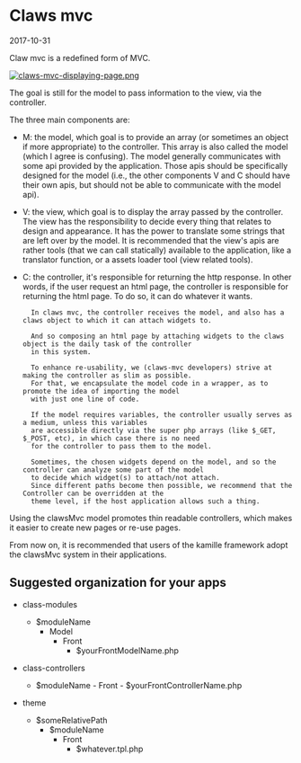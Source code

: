 Claws mvc
===============
2017-10-31



Claw mvc is a redefined form of MVC.

[![claws-mvc-displaying-page.png](https://s19.postimg.org/d2wzewzwz/claws-mvc-displaying-page.png)](https://postimg.org/image/a8tu1gxqn/)


The goal is still for the model to pass information to the view, via the controller.

The three main components are:

- M: the model, which goal is to provide an array (or sometimes an object if more appropriate) to the controller.
        This array is also called the model (which I agree is confusing).
        The model generally communicates with some api provided by the application.
        Those apis should be specifically designed for the model (i.e., the other components V and C 
        should have their own apis, but should not be able to communicate with the model api).
        
- V: the view, which goal is to display the array passed by the controller.
        The view has the responsibility to decide every thing that relates to design and appearance.
        It has the power to translate some strings that are left over by the model.
        It is recommended that the view's apis are rather tools (that we can call statically) available 
        to the application, like a translator function, or a assets loader tool (view related tools).
        
- C: the controller, it's responsible for returning the http response.
        In other words, if the user request an html page, the controller is responsible for returning
        the html page.
        To do so, it can do whatever it wants.
        
        In claws mvc, the controller receives the model, and also has a claws object to which it can attach widgets to.
        
        And so composing an html page by attaching widgets to the claws object is the daily task of the controller
        in this system.
        
        To enhance re-usability, we (claws-mvc developers) strive at making the controller as slim as possible.
        For that, we encapsulate the model code in a wrapper, as to promote the idea of importing the model
        with just one line of code.
        
        If the model requires variables, the controller usually serves as a medium, unless this variables
        are accessible directly via the super php arrays (like $_GET, $_POST, etc), in which case there is no need
        for the controller to pass them to the model.
        
        Sometimes, the chosen widgets depend on the model, and so the controller can analyze some part of the model
        to decide which widget(s) to attach/not attach.
        Since different paths become then possible, we recommend that the Controller can be overridden at the 
        theme level, if the host application allows such a thing.
        
         
        
        
        
        
Using the clawsMvc model promotes thin readable controllers, which makes it easier to create new pages or re-use pages.
                 
From now on, it is recommended that users of the kamille framework adopt the clawsMvc system in their applications.                
        
        

Suggested organization for your apps
----------------------------------------

- class-modules
    - $moduleName
        - Model
            - Front
                - $yourFrontModelName.php
                
- class-controllers
    - $moduleName
            - Front
                - $yourFrontControllerName.php
                
- theme
    - $someRelativePath
        - $moduleName                
            - Front                
                - $whatever.tpl.php                
                
